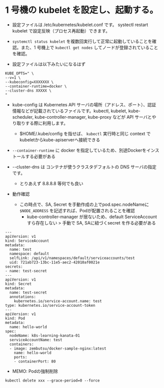 # 1 号機の kubelet を設定し、起動する。

* 設定ファイルは /etc/kubernetes/kubelet.conf です。 systectl restart kubelet で設定反映（プロセス再起動）できます。

* `systemctl status kubelet` を複数回実行して正常に起動していることを確認。また、1 号機上で `kubectl get nodes` してノードが登録されていることを確認。

* 設定ファイルは以下みたいになるはず
```
KUBE_OPTS=" \
--v=1 \
--kubeconfig=XXXXXXX \
--container-runtime=docker \
--cluster-dns XXXXX \
"
```

* kube-config は Kubernetes API サーバの場所（アドレス、ポート）、認証情報などが記載されているファイルです。kubectl, kubelet, kube-scheduler, kube-controller-manager, kube-proxy などが API サーバとやり取りする際に利用します。
    * $HOME/.kube/config を指せば、 `kubectl` 実行時と同じ context で kubeletからkube-apiserverへ接続できる

* `--container-runtime` に docker を指定しているため、別途Dockerをインストールする必要がある

* --cluster-dns は コンテナが使うクラスタデフォルトの DNS サーバの指定です。
    * とりあえず 8.8.8.8 等何でも良い

* 動作確認
    * この時点で、SA, Secret を手動作成の上でpod.spec.nodeNameに `$NODE_ADDRESS` を記述すれば、Podが配置されることを確認
        * kube-controller-manager が居ないため、default ServiceAccount すら存在しない > 手動で SA, SAに紐づくsecret を作る必要がある

```
---
apiVersion: v1
kind: ServiceAccount
metadata:
  name: test
  namespace: default
  selfLink: /api/v1/namespaces/default/serviceaccounts/test
  uid: 721ab723-13bc-11e5-aec2-42010af0021e
secrets:
- name: test-secret
---
apiVersion: v1
kind: Secret
metadata:
  name: test-secret
  annotations:
    kubernetes.io/service-account.name: test
type: kubernetes.io/service-account-token
---
apiVersion: v1
kind: Pod
metadata:
  name: hello-world
spec:
  nodeName: k8s-learning-kanata-01
  serviceAccountName: test
  containers:
  - image: zembutsu/docker-sample-nginx:latest
    name: hello-world
    ports:
    - containerPort: 80
```

* MEMO: Podの強制削除
```
kubectl delete xxx --grace-period=0 --force
```
